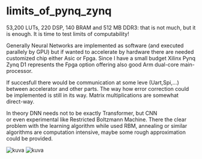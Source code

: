 # limits_of_pynq_zynq
53,200 LUTs, 220 DSP, 140 BRAM and 512 MB DDR3: that is not much,
but it is enough. It is time to test limits of computability! 

Generally Neural Networks are implemented as software (and executed parallely by GPU) but if wanted
to accelerate by hardware there are needed customized chip either Asic
or Fpga. Since I have a small budget Xilinx Pynq Zynq D1 represents the Fpga 
option offering also good Arm dual-core main-processor. 

If succesfull there would be communication at some leve (Uart,Spi,...) between 
accelerator and other parts. The way how error correction could be implemented is still 
in its way. Matrix multiplications are somewhat direct-way.

In theory DNN needs not to be exactly Transformer, but CNN  
or even experimental like Restricted Boltzmann Machine. There the clear problem 
with the learning algorithm while used RBM, annealing or similar algorithms are computation intensive, maybe some 
rough approximation could be provided. 

![kuva](https://github.com/user-attachments/assets/0cc69ff5-eaf0-4e94-9956-bb5717f2fa51)
![kuva](https://github.com/user-attachments/assets/4f7af88c-257a-4c89-990d-7c7623c82045)
